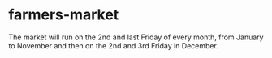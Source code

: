 # farmers-market

The market will run on the 2nd and last Friday of every month, from
January to November and then on the 2nd and 3rd Friday in December.
